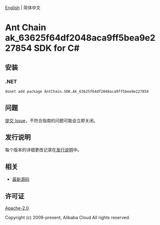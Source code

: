 [English](README.md) | 简体中文

# Ant Chain ak_63625f64df2048aca9ff5bea9e227854 SDK for C#

## 安装

### .NET

```bash
donet add package AntChain.SDK.Ak_63625f64df2048aca9ff5bea9e227854
```

## 问题

[提交 Issue](https://github.com/alipay/antchain-openapi-prod-sdk/issues/new)，不符合指南的问题可能会立即关闭。

## 发行说明

每个版本的详细更改记录在[发行说明](./ChangeLog.txt)中。

## 相关

* [最新源码](https://github.com/antchain-openapi-prod-sdk)

## 许可证

[Apache-2.0](http://www.apache.org/licenses/LICENSE-2.0)

Copyright (c) 2009-present, Alibaba Cloud All rights reserved.
